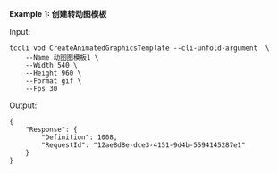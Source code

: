 **Example 1: 创建转动图模板**



Input: 

```
tccli vod CreateAnimatedGraphicsTemplate --cli-unfold-argument  \
    --Name 动图图模板1 \
    --Width 540 \
    --Height 960 \
    --Format gif \
    --Fps 30
```

Output: 
```
{
    "Response": {
        "Definition": 1008,
        "RequestId": "12ae8d8e-dce3-4151-9d4b-5594145287e1"
    }
}
```

